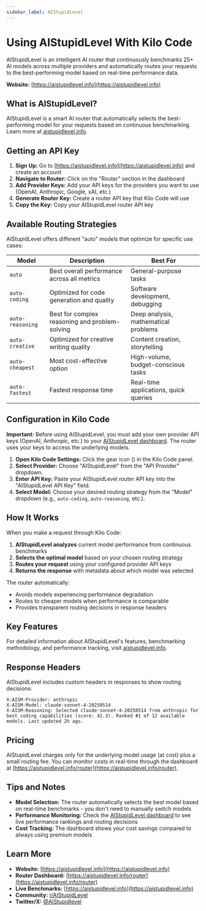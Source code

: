 ```yaml
---
sidebar_label: AIStupidLevel
---
```


# Using AIStupidLevel With Kilo Code

AIStupidLevel is an intelligent AI router that continuously benchmarks 25+ AI models across multiple providers and automatically routes your requests to the best-performing model based on real-time performance data.

**Website:** [https://aistupidlevel.info](https://aistupidlevel.info)

## What is AIStupidLevel?

AIStupidLevel is a smart AI router that automatically selects the best-performing model for your requests based on continuous benchmarking. Learn more at [aistupidlevel.info](https://aistupidlevel.info).

## Getting an API Key

1. **Sign Up:** Go to [https://aistupidlevel.info](https://aistupidlevel.info) and create an account
2. **Navigate to Router:** Click on the "Router" section in the dashboard
3. **Add Provider Keys:** Add your API keys for the providers you want to use (OpenAI, Anthropic, Google, xAI, etc.)
4. **Generate Router Key:** Create a router API key that Kilo Code will use
5. **Copy the Key:** Copy your AIStupidLevel router API key

## Available Routing Strategies

AIStupidLevel offers different "auto" models that optimize for specific use cases:

| Model | Description | Best For |
|-------|-------------|----------|
| `auto` | Best overall performance across all metrics | General-purpose tasks |
| `auto-coding` | Optimized for code generation and quality | Software development, debugging |
| `auto-reasoning` | Best for complex reasoning and problem-solving | Deep analysis, mathematical problems |
| `auto-creative` | Optimized for creative writing quality | Content creation, storytelling |
| `auto-cheapest` | Most cost-effective option | High-volume, budget-conscious tasks |
| `auto-fastest` | Fastest response time | Real-time applications, quick queries |

## Configuration in Kilo Code

**Important:** Before using AIStupidLevel, you must add your own provider API keys (OpenAI, Anthropic, etc.) to your [AIStupidLevel dashboard](https://aistupidlevel.info/router). The router uses your keys to access the underlying models.

1. **Open Kilo Code Settings:** Click the gear icon (<Codicon name="gear" />) in the Kilo Code panel.
2. **Select Provider:** Choose "AIStupidLevel" from the "API Provider" dropdown.
3. **Enter API Key:** Paste your AIStupidLevel router API key into the "AIStupidLevel API Key" field.
4. **Select Model:** Choose your desired routing strategy from the "Model" dropdown (e.g., `auto-coding`, `auto-reasoning`, etc.).

## How It Works

When you make a request through Kilo Code:

1. **AIStupidLevel analyzes** current model performance from continuous benchmarks
2. **Selects the optimal model** based on your chosen routing strategy
3. **Routes your request** using your configured provider API keys
4. **Returns the response** with metadata about which model was selected

The router automatically:
- Avoids models experiencing performance degradation
- Routes to cheaper models when performance is comparable
- Provides transparent routing decisions in response headers

## Key Features

For detailed information about AIStupidLevel's features, benchmarking methodology, and performance tracking, visit [aistupidlevel.info](https://aistupidlevel.info).

## Response Headers

AIStupidLevel includes custom headers in responses to show routing decisions:

```
X-AISM-Provider: anthropic
X-AISM-Model: claude-sonnet-4-20250514
X-AISM-Reasoning: Selected claude-sonnet-4-20250514 from anthropic for best coding capabilities (score: 42.3). Ranked #1 of 12 available models. Last updated 2h ago.
```

## Pricing

AIStupidLevel charges only for the underlying model usage (at cost) plus a small routing fee. You can monitor costs in real-time through the dashboard at [https://aistupidlevel.info/router](https://aistupidlevel.info/router).

## Tips and Notes

- **Model Selection:** The router automatically selects the best model based on real-time benchmarks - you don't need to manually switch models
- **Performance Monitoring:** Check the [AIStupidLevel dashboard](https://aistupidlevel.info) to see live performance rankings and routing decisions
- **Cost Tracking:** The dashboard shows your cost savings compared to always using premium models

## Learn More

- **Website:** [https://aistupidlevel.info](https://aistupidlevel.info)
- **Router Dashboard:** [https://aistupidlevel.info/router](https://aistupidlevel.info/router)
- **Live Benchmarks:** [https://aistupidlevel.info](https://aistupidlevel.info)
- **Community:** [r/AIStupidLevel](https://www.reddit.com/r/AIStupidlevel)
- **Twitter/X:** [@AIStupidlevel](https://x.com/AIStupidlevel)
